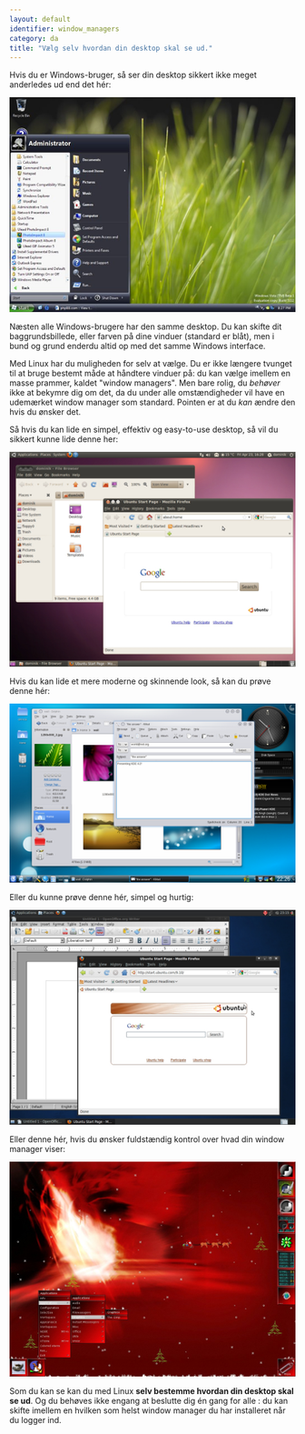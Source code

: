 ```yaml
---
layout: default
identifier: window_managers
category: da
title: "Vælg selv hvordan din desktop skal se ud."
---
```


Hvis du er Windows-bruger, så ser din desktop sikkert ikke meget anderledes ud end det hér:

<img src="/img/window_managers_windows_vista.jpg" />

Næsten alle Windows-brugere har den samme desktop. Du kan skifte dit baggrundsbillede, eller farven på dine vinduer (standard er blåt), men i bund og grund enderdu altid op med det samme Windows interface.

Med Linux har du muligheden for selv at vælge. Du er ikke længere tvunget til at bruge bestemt måde at håndtere vinduer på: du kan vælge imellem en masse prammer, kaldet "window managers". Men bare rolig, du <i>behøver</i> ikke at bekymre dig om det, da du under alle omstændigheder vil have en udemærket window manager som standard. Pointen er at du <i>kan</i> ændre den hvis du ønsker det.

Så hvis du kan lide en simpel, effektiv og easy-to-use desktop, så vil du sikkert kunne lide denne her:

<img src="/img/window_managers_ubuntu.jpg"/>

Hvis du kan lide et mere moderne og skinnende look, så kan du prøve denne hér:

<img src="/img/kde.png" />

Eller du kunne prøve denne hér, simpel og hurtig:

<img src="/img/window_managers_xfce.jpg" />

Eller denne hér, hvis du ønsker fuldstændig kontrol over hvad din window manager viser:

<img src="/img/window_managers_wm.jpg" />

Som du kan se kan du med Linux <b>selv bestemme hvordan din desktop skal se ud</b>. Og du behøves ikke engang at beslutte dig én gang for alle : du kan skifte imellem en hvilken som helst window manager du har installeret når du logger ind.




